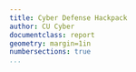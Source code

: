 ```yaml
---
title: Cyber Defense Hackpack
author: CU Cyber
documentclass: report
geometry: margin=1in
numbersections: true
...
```

